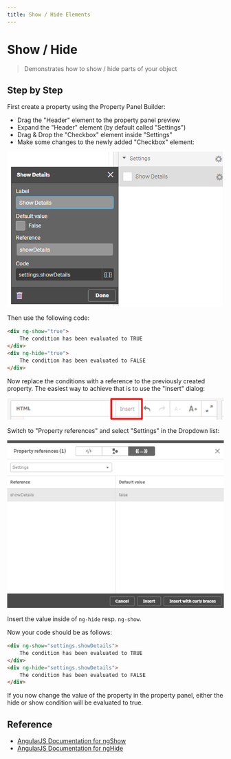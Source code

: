 ```yaml
---
title: Show / Hide Elements
---
```


# Show / Hide

> Demonstrates how to show / hide parts of your object


## Step by Step

First create a property using the Property Panel Builder:

- Drag the "Header" element to the property panel preview
- Expand the "Header" element (by default called "Settings")
- Drag & Drop the "Checkbox" element inside "Settings"
- Make some changes to the newly added "Checkbox" element:

![Property settings](images/show-hide-settings.png)

Then use the following code:

```html
<div ng-show="true">
	The condition has been evaluated to TRUE
</div>
<div ng-hide="true">
	The condition has been evaluated to FALSE
</div>
```

Now replace the conditions with a reference to the previously created property. The easiest way to achieve that is to use the "Insert" dialog:

![Insert dialog](images/dialog-insert.png)

Switch to "Property references" and select "Settings" in the Dropdown list:

![Insert dialog](images/dialog-insert-properties.png)

Insert the value inside of `ng-hide` resp. `ng-show`.

Now your code should be as follows:

```html
<div ng-show="settings.showDetails">
	The condition has been evaluated to TRUE
</div>
<div ng-hide="settings.showDetails">
	The condition has been evaluated to FALSE
</div>
```

If you now change the value of the property in the property panel, either the hide or show condition will be evaluated to true.

## Reference

- [AngularJS Documentation for ngShow](https://docs.angularjs.org/api/ng/directive/ngShow)
- [AngularJS Documentation for ngHide](https://docs.angularjs.org/api/ng/directive/ngHide)
